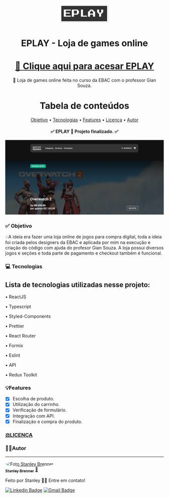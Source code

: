 <div align="center">
  
![Logo EPLAY](./src/assets/images/logo.svg)

<h1 align="center">EPLAY - Loja de games online</h1>

<h1 align="center">
    <a href="https://eplay-one.vercel.app/">🔗 Clique aqui para acesar EPLAY</a>
</h1>

<p align="center">🚀 Loja de games online feita no curso da EBAC com o professor Gian Souza.</p>

Tabela de conteúdos
=================
<p align="center">
 <a href="#-objetivo">Objetivo</a> •
 <a href="#-tecnologias">Tecnologias</a> • 
 <a href="#-features">Features</a> • 
 <a href="https://github.com/StaanB/EPLAY/blob/main/LICENSE">Licença</a> • 
 <a href="#-autor">Autor</a>
</p>

<h4 align="center"> 
	✅ EPLAY 🚀 Projeto finalizado.  ✅
</h4>
</div>

![Print da tela](./src/assets/images/foto-eplay.png)

### ✅ Objetivo

<p>💡A ideia era fazer uma loja online de jogos para compra digital, toda a ideia foi criada pelos designers da EBAC e aplicada por mim na execução e criação do código com ajuda do profesor Gian Souza. A loja possui diversos jogos e seções e toda parte de pagamento e checkout também é funcional.</p>

### 💻 Tecnologias

<h2>Lista de tecnologias utilizadas nesse projeto: </h2>
<p>• ReactJS</p>
<p>• Typescript</p>
<p>• Styled-Components</p>
<p>• Prettier</p>
<p>• React Router</p>
<p>• Formix</p>
<p>• Eslint</p>
<p>• API</p>
<p>• Redux Toolkit</p>


### 💡Features

- [x] Escolha de produto.
- [x] Utilização do carrinho.
- [x] Verificação de formulário.
- [x] Integração com API.
- [x] Finalização e compra do produto.

<h3><a href="https://github.com/StaanB/EPLAY/blob/main/LICENSE">⚖️LICENÇA</a></h3>

### 🧑🏻Autor
---

<a href="https://github.com/StaanB">
 <img style="border-radius: 50%;" src="https://avatars.githubusercontent.com/u/86057261?v=4" width="100px;" alt="Foto Stanley Brenner"/>
 <br />
 <sub><b>Stanley Brenner</b></sub></a> <a href="https://stanley-b.vercel.app/" title="Stanley">🚀</a>


Feito por Stanley 👋🏽 Entre em contato!

[![Linkedin Badge](https://img.shields.io/badge/-Stanley-blue?style=flat-square&logo=Linkedin&logoColor=white&link=https://www.linkedin.com/in/stanley-brenner-front-end/)](https://www.linkedin.com/in/stanley-brenner-front-end/) 
[![Gmail Badge](https://img.shields.io/badge/-stanleybrenner@gmail.com-c14438?style=flat-square&logo=Gmail&logoColor=white&link=mailto:stanleybrenner@gmail.com)](mailto:stanleybrenner@gmail.com)


